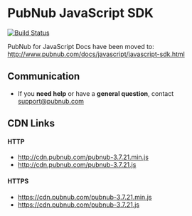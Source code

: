 # PubNub JavaScript SDK

[![Build Status](https://travis-ci.org/pubnub/javascript.svg?branch=master)](https://travis-ci.org/pubnub/javascript)

PubNub for JavaScript Docs have been moved to: http://www.pubnub.com/docs/javascript/javascript-sdk.html

## Communication

- If you **need help** or have a **general question**, contact <support@pubnub.com>

## CDN Links

#### HTTP
* http://cdn.pubnub.com/pubnub-3.7.21.min.js
* http://cdn.pubnub.com/pubnub-3.7.21.js

#### HTTPS
* https://cdn.pubnub.com/pubnub-3.7.21.min.js
* https://cdn.pubnub.com/pubnub-3.7.21.js

